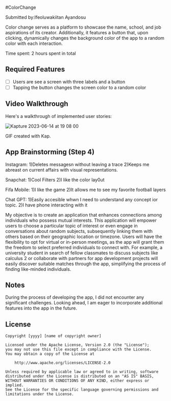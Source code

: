 #ColorChange

Submitted by:Ifeoluwakiitan Ayandosu

Color change serves as a platform to showcase the name, school, and job aspirations of its creator. Additionally, it features a button that, upon clicking, dynamically changes the background color of the app to a random color with each interaction.

Time spent: 2 hours spent in total

## Required Features

- [ ] Users are see a screen with three labels and a button
- [ ] Tapping the button changes the screen color to a random color
 
## Video Walkthrough

Here's a walkthrough of implemented user stories:

![Kapture 2023-06-14 at 19 08 00](https://github.com/Mikito-Coder/PreworkiOS/assets/67525316/95c42f34-b877-4376-ad01-3a57cefd7a42)


<!-- Replace this with whatever GIF tool you used! -->
GIF created with Kap. 
<!-- Recommended tools:
[Kap](https://getkap.co/) for macOS
[ScreenToGif](https://www.screentogif.com/) for Windows
[peek](https://github.com/phw/peek) for Linux. -->

## App Brainstorming (Step 4)
Instagram:
1)Deletes messagesn without leaving a trace
2)Keeps me abreast on current affairs with visual representations.

Snapchat:
1)Cool Filters
2)I like the color lay0ut

Fifa Mobile:
1)I like the game
2)It allows me to see my favorite football layers

Chat GPT:
1)Easily accesible whwn I need to understand any concept ior topic.
2)I have phone interacting with it 

My objective is to create an application that enhances connections among individuals who possess mutual interests. This application will empower users to choose a particular topic of interest or even engage in conversations about random subjects, subsequently linking them with others based on their geographic location or timezone. Users will have the flexibility to opt for virtual or in-person meetings, as the app will grant them the freedom to select preferred individuals to connect with. For example, a university student in search of fellow classmates to discuss subjects like calculus 2 or collaborate with partners for app development projects will easily discover suitable matches through the app, simplifying the process of finding like-minded individuals.

## Notes

During the process of developing the app, I did not encounter any significant challenges. Looking ahead, I am eager to incorporate additional features into the app in the future.






## License

    Copyright [yyyy] [name of copyright owner]

    Licensed under the Apache License, Version 2.0 (the "License");
    you may not use this file except in compliance with the License.
    You may obtain a copy of the License at

        http://www.apache.org/licenses/LICENSE-2.0

    Unless required by applicable law or agreed to in writing, software
    distributed under the License is distributed on an "AS IS" BASIS,
    WITHOUT WARRANTIES OR CONDITIONS OF ANY KIND, either express or implied.
    See the License for the specific language governing permissions and
    limitations under the License.
